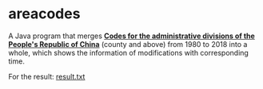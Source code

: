 # areacodes
A Java program that merges **[Codes for the administrative divisions of the People's Republic of China][1]** (county and above) from 1980 to 2018 into a whole,
which shows the information of modifications with corresponding time.

For the result: [result.txt][2]

[1]: http://www.mca.gov.cn/article/sj/tjbz/a/ "中华人民共和国行政区划代码"
[2]: https://github.com/yescallop/areacodes/blob/master/result.txt